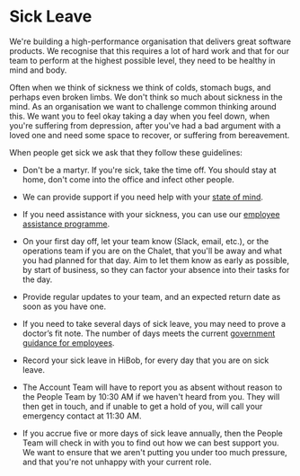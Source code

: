 # Sick Leave

We're building a high-performance organisation that delivers great software products. We recognise that this requires a lot of hard work and that for our team to perform at the highest possible level, they need to be healthy in mind and body.

Often when we think of sickness we think of colds, stomach bugs, and perhaps even broken limbs. We don't think so much about sickness in the mind. As an organisation we want to challenge common thinking around this. We want you to feel okay taking a day when you feel down, when you're suffering from depression, after you've had a bad argument with a loved one and need some space to recover, or suffering from bereavement.

When people get sick we ask that they follow these guidelines:

* Don't be a martyr. If you're sick, take the time off. You should stay at home, don't come into the office and infect other people.

* We can provide support if you need help with your [state of mind](state_of_mind.md).

* If you need assistance with your sickness, you can use our [employee assistance programme](paid_counselling.md#employee-assistance).

* On your first day off, let your team know (Slack, email, etc.), or the operations team if you are on the Chalet, that you'll be away and what you had planned for that day. Aim to let them know as early as possible, by start of business, so they can factor your absence into their tasks for the day.

* Provide regular updates to your team, and an expected return date as soon as you have one.

* If you need to take several days of sick leave, you may need to prove a doctor’s fit note. The number of days meets the current [government guidance for employees](https://www.gov.uk/government/publications/the-fit-note-a-guide-for-patients-and-employees).

* Record your sick leave in HiBob, for every day that you are on sick leave.

* The Account Team will have to report you as absent without reason to the People Team by 10:30 AM if we haven't heard from you. They will then get in touch, and if unable to get a hold of you, will call your emergency contact at 11:30 AM.

* If you accrue five or more days of sick leave annually, then the People Team will check in with you to find out how we can best support you. We want to ensure that we aren't putting you under too much pressure, and that you're not unhappy with your current role.
